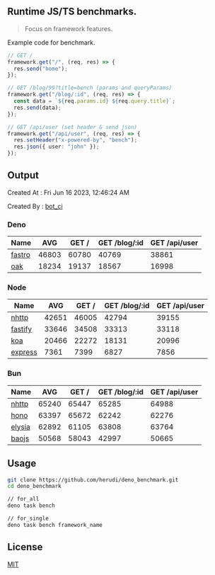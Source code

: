 ## Runtime JS/TS benchmarks.

> Focus on framework features.

Example code for benchmark.
```ts
// GET /
framework.get("/", (req, res) => {
  res.send("home");
});

// GET /blog/99?title=bench (params and queryParams)
framework.get("/blog/:id", (req, res) => {
  const data = `${req.params.id} ${req.query.title}`;
  res.send(data);
});

// GET /api/user (set header & send json)
framework.get("/api/user", (req, res) => {
  res.setHeader("x-powered-by", "bench");
  res.json({ user: "john" });
});
```

## Output
Created At : Fri Jun 16 2023, 12:46:24 AM

Created By : [bot_ci](https://github.com/herudi/deno_benchmarks/commits?author=github-actions%5Bbot%5D)


### Deno
|Name|AVG|GET /|GET /blog/:id|GET /api/user|
|----|----|----|----|----|
|[fastro](https://github.com/fastrodev/fastro)|46803|60780|40769|38861|
|[oak](https://github.com/oakserver/oak)|18234|19137|18567|16998|
  


### Node
|Name|AVG|GET /|GET /blog/:id|GET /api/user|
|----|----|----|----|----|
|[nhttp](https://github.com/nhttp/nhttp)|42651|46005|42794|39155|
|[fastify](https://github.com/fastify/fastify)|33646|34508|33313|33118|
|[koa](https://github.com/koajs/koa)|20466|22272|18131|20996|
|[express](https://github.com/expressjs/express)|7361|7399|6827|7856|
  


### Bun
|Name|AVG|GET /|GET /blog/:id|GET /api/user|
|----|----|----|----|----|
|[nhttp](https://github.com/nhttp/nhttp)|65240|65447|65285|64988|
|[hono](https://github.com/honojs/hono)|63397|65672|62242|62276|
|[elysia](https://github.com/elysiajs/elysia)|62892|61105|63808|63764|
|[baojs](https://github.com/mattreid1/baojs)|50568|58043|42997|50665|
  



## Usage

```bash
git clone https://github.com/herudi/deno_benchmark.git
cd deno_benchmark

// for_all
deno task bench

// for_single
deno task bench framework_name
```

## License

[MIT](LICENSE)

